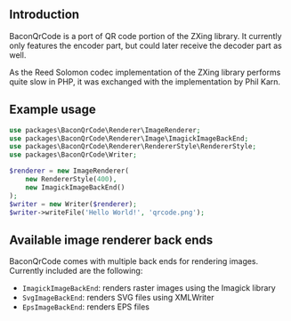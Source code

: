 ## Introduction
BaconQrCode is a port of QR code portion of the ZXing library. It currently
only features the encoder part, but could later receive the decoder part as
well.

As the Reed Solomon codec implementation of the ZXing library performs quite
slow in PHP, it was exchanged with the implementation by Phil Karn.


## Example usage
```php
use packages\BaconQrCode\Renderer\ImageRenderer;
use packages\BaconQrCode\Renderer\Image\ImagickImageBackEnd;
use packages\BaconQrCode\Renderer\RendererStyle\RendererStyle;
use packages\BaconQrCode\Writer;

$renderer = new ImageRenderer(
    new RendererStyle(400),
    new ImagickImageBackEnd()
);
$writer = new Writer($renderer);
$writer->writeFile('Hello World!', 'qrcode.png');
```

## Available image renderer back ends
BaconQrCode comes with multiple back ends for rendering images. Currently included are the following:

- `ImagickImageBackEnd`: renders raster images using the Imagick library
- `SvgImageBackEnd`: renders SVG files using XMLWriter
- `EpsImageBackEnd`: renders EPS files
